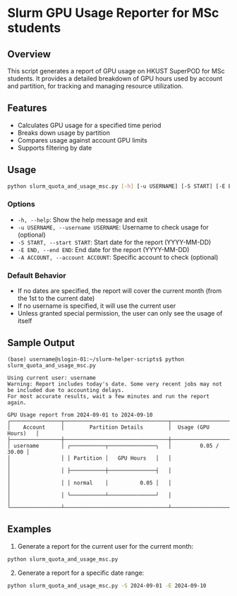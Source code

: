 # Slurm GPU Usage Reporter for MSc students

## Overview

This script generates a report of GPU usage on HKUST SuperPOD for MSc students. It provides a detailed breakdown of GPU hours used by account and partition, for tracking and managing resource utilization.

## Features

- Calculates GPU usage for a specified time period
- Breaks down usage by partition
- Compares usage against account GPU limits
- Supports filtering by date

## Usage
```bash
python slurm_quota_and_usage_msc.py [-h] [-u USERNAME] [-S START] [-E END] [-A ACCOUNT]
```

### Options

- `-h, --help`: Show the help message and exit
- `-u USERNAME, --username USERNAME`: Username to check usage for (optional)
- `-S START, --start START`: Start date for the report (YYYY-MM-DD)
- `-E END, --end END`: End date for the report (YYYY-MM-DD)
- `-A ACCOUNT, --account ACCOUNT`: Specific account to check (optional)

### Default Behavior

- If no dates are specified, the report will cover the current month (from the 1st to the current date)
- If no username is specified, it will use the current user
- Unless granted special permission, the user can only see the usage of itself

## Sample Output

```text
(base) username@slogin-01:~/slurm-helper-scripts$ python slurm_quota_and_usage_msc.py

Using current user: username
Warning: Report includes today's date. Some very recent jobs may not be included due to accounting delays.
For most accurate results, wait a few minutes and run the report again.

GPU Usage report from 2024-09-01 to 2024-09-10
┌────────────────┬─────────────────────────────────┬──────────────────────┐
│    Account     │        Partition Details        │  Usage (GPU Hours)   │
├────────────────┼─────────────────────────────────┼──────────────────────┤
│ username       │ ┌───────────┬───────────────┐   │         0.05 / 30.00 │
│                │ │ Partition │   GPU Hours   │   │                      │
│                │ ├───────────┼───────────────┤   │                      │
│                │ │ normal    │          0.05 │   │                      │
│                │ └───────────┴───────────────┘   │                      │
└────────────────┴─────────────────────────────────┴──────────────────────┘
```

## Examples

1. Generate a report for the current user for the current month:
```bash
python slurm_quota_and_usage_msc.py
```
2. Generate a report for a specific date range:
```bash
python slurm_quota_and_usage_msc.py -S 2024-09-01 -E 2024-09-10
```